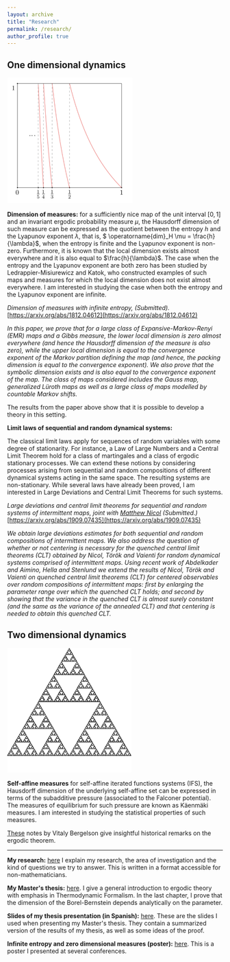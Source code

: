 ```yaml
---
layout: archive
title: "Research"
permalink: /research/
author_profile: true
---
```



## One dimensional dynamics

![Gauss map](/files/gauss.png)

**Dimension of measures:** for a sufficiently nice map of the unit interval $[0,1]$ and an invariant ergodic probability measure $\mu$, the Hausdorff dimension of such measure can be expressed as the quotient between the entropy $h$ and the Lyapunov exponent $\lambda$, that is, $ \operatorname{dim}_H \mu = \frac{h}{\lambda}$,  when the entropy is finite and the Lyapunov exponent is non-zero. Furthermore, it is known that the local dimension exists almost everywhere and it is also equal to $\frac{h}{\lambda}$. The case when the entropy and the Lyapunov exponent are both zero has been studied by Ledrappier-Misiurewicz and Katok, who constructed examples of such maps and measures for which the local dimension does not exist almost everywhere. I am interested in studying the case when both the entropy and the Lyapunov exponent are infinite.

*Dimension of measures with infinite entropy, (Submitted).* [https://arxiv.org/abs/1812.04612](https://arxiv.org/abs/1812.04612)

*In this paper, we prove that for a large class of Expansive-Markov-Renyi (EMR) maps and a Gibbs measure, the lower local dimension is zero almost everywhere (and hence the Hausdorff dimension of the measure is also zero), while the upper local dimension is equal to the convergence exponent of the Markov partition defining the map (and hence, the packing dimension is equal to the convergence exponent). We also prove that the symbolic dimension exists and is also equal to the convergence exponent of the map.  The class of maps considered includes the Gauss map, generalized Lüroth maps as well as a large class of maps modelled by countable Markov shifts.*

The results from the paper above show that it is possible to develop a theory in this setting.

**Limit laws of sequential and random dynamical systems:**

The classical limit laws apply for sequences of random variables with some degree of stationarity. For instance, a Law of Large Numbers and a Central Limit Theorem hold for a class of martingales and a class of ergodic stationary processes. We can extend these notions by considering processes arising from sequential and random compositions of different dynamical systems acting in the same space. The resulting systems are non-stationary. While several laws have already been proved, I am interested in Large Deviations and Central Limit Theorems for such systems.

*Large deviations and central limit theorems for sequential and random systems of intermittent maps, joint with [Matthew Nicol](https://www.math.uh.edu/~nicol/) (Submitted.)* [https://arxiv.org/abs/1909.07435](https://arxiv.org/abs/1909.07435)

*We obtain large deviations estimates for both sequential and random compositions of intermittent maps. We also address the question of whether or not centering is necessary for the quenched central limit theorems (CLT) obtained by Nicol, Török and Vaienti for random dynamical systems comprised of intermittent maps. Using recent work of Abdelkader and Aimino, Hella and Stenlund we extend the results of Nicol, Török and Vaienti on quenched central limit theorems (CLT) for centered observables over random compositions of intermittent maps: first by enlarging the parameter range over which the quenched CLT holds; and second by showing that the variance in the quenched CLT is almost surely constant (and the same as the variance of the annealed CLT) and that centering is needed to obtain this quenched CLT.*


## Two dimensional dynamics

![Sierpinski triangle](/files/sierp.png)

**Self-affine measures** for self-affine iterated functions systems (IFS), the Hausdorff dimension of the underlying self-affine set can be expressed in terms of the subadditive pressure (associated to the Falconer potential). The measures of equilibrium for such pressure are known as Käenmäki measures. I am interested in studying the statistical properties of such measures.

[These](https://people.math.osu.edu/bergelson.1/vb_Kyoto8Nov04.pdf) notes by Vitaly Bergelson give insightful historical remarks on the ergodic theorem.

---

**My research:** [here](/files/research.pdf) I explain my research, the area of investigation and the kind of questions we try to answer. This is written in a format accessible for non-mathematicians.

**My Master's thesis:** [here](/files/thesis.pdf). I give a general introduction to ergodic theory with emphasis in Thermodynamic Formalism. In the last chapter, I prove that the dimension of the Borel-Bernstein depends analytically on the parameter.

**Slides of my thesis presentation (in Spanish):** [here](/files/slides.pdf). These are the slides I used when presenting my Master's thesis. They contain a summarized  version of the results of my thesis, as well as some ideas of the proof.

**Infinite entropy and zero dimensional measures (poster):** [here](/files/poster.pdf). This is a poster I presented at several conferences.
